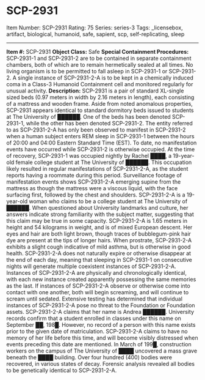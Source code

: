 # SCP-2931
Item Number: SCP-2931
Rating: 75
Series: series-3
Tags: _licensebox, artifact, biological, humanoid, safe, sapient, scp, self-replicating, sleep

---

**Item #:** SCP-2931
**Object Class:** Safe
**Special Containment Procedures:** SCP-2931-1 and SCP-2931-2 are to be contained in separate containment chambers, both of which are to remain hermetically sealed at all times. No living organism is to be permitted to fall asleep in SCP-2931-1 or SCP-2931-2. A single instance of SCP-2931-2-A is to be kept in a chemically induced coma in a Class-3 Humanoid Containment cell and monitored regularly for unusual activity.
**Description:** SCP-2931 is a pair of standard XL-single sized beds (0.97 meters in width by 2.16 meters in length), each consisting of a mattress and wooden frame. Aside from noted anomalous properties, SCP-2931 appears identical to standard dormitory beds issued to students at The University of ██████. One of the beds has been denoted SCP-2931-1, while the other has been denoted SCP-2931-2.
The entity referred to as SCP-2931-2-A has only been observed to manifest in SCP-2931-2 when a human subject enters REM sleep in SCP-2931-1 between the hours of 20:00 and 04:00 Eastern Standard Time (EST). To date, no manifestation events have occurred while SCP-2931-2 is otherwise occupied. At the time of recovery, SCP-2931-1 was occupied nightly by Rachel ████, a 19-year-old female college student at The University of ██████. This occupation likely resulted in regular manifestations of SCP-2931-2-A, as the student reports having a roommate during this period. Surveillance footage of manifestation events shows SCP-2931-2-A emerging supine from the mattress as though the mattress were a viscous liquid, with the face surfacing first, followed by the chest and shoulders.
SCP-2931-2-A is a 19-year-old woman who claims to be a college student at The University of ██████. When questioned about University landmarks and culture, her answers indicate strong familiarity with the subject matter, suggesting that this claim may be true in some capacity. SCP-2931-2-A is 1.65 meters in height and 54 kilograms in weight, and is of mixed European descent. Her eyes and hair are both light brown, though traces of bubblegum-pink hair dye are present at the tips of longer hairs. When prostrate, SCP-2931-2-A exhibits a slight cough indicative of mild asthma, but is otherwise in good health.
SCP-2931-2-A does not naturally expire or otherwise disappear at the end of each day, meaning that sleeping in SCP-2931-1 on consecutive nights will generate multiple coexistent instances of SCP-2931-2-A. Instances of SCP-2931-2-A are physically and chronologically identical, with each new instance created apparently possessing the same memories as the last. If instances of SCP-2931-2-A observe or otherwise come into contact with one another, both will begin screaming, and will continue to scream until sedated. Extensive testing has determined that individual instances of SCP-2931-2-A pose no threat to the Foundation or Foundation assets.
SCP-2931-2-A claims that her name is Andrea ██████. University records confirm that a student enrolled in classes under this name on September ██, 198█. However, no record of a person with this name exists prior to the given date of matriculation. SCP-2931-2-A claims to have no memory of her life before this time, and will become visibly distressed when events preceding this date are mentioned.
In March of 199█, construction workers on the campus of The University of ████ uncovered a mass grave beneath the ████ building. Over four hundred (400) bodies were recovered, in various states of decay. Forensic analysis revealed all bodies to be genetically identical to SCP-2931-2-A.